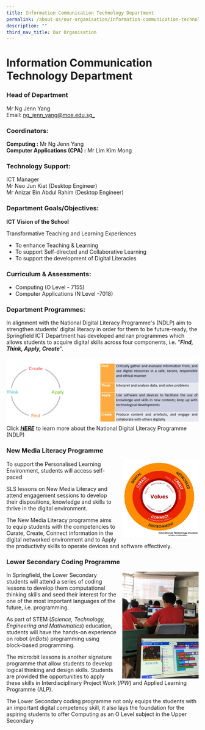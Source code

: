 ```yaml
---
title: Information Communication Technology Department
permalink: /about-us/our-organisation/information-communication-technology-department
description: ""
third_nav_title: Our Organisation
---
```

# **Information Communication Technology Department**

### Head of Department

Mr Ng Jenn Yang     
Email: [ng_jenn_yang@moe.edu.sg_](mailto:ng_jenn_yang@moe.edu.sg)


### Coordinators:  

**Computing :** Mr Ng Jenn Yang    
**Computer Applications (CPA) :** Mr Lim Kim Mong


### Technology Support:

ICT Manager        
Mr Neo Jun Kiat (Desktop Engineer)            
Mr Anizar Bin Abdul Rahim (Desktop Engineer)

  

### Department Goals/Objectives:

**ICT Vision of the School**

Transformative Teaching and Learning Experiences

- To enhance Teaching & Learning
- To support Self-directed and Collaborative Learning
- To support the development of Digital Literacies

### Curriculum & Assessments:

*   Computing (O Level - 7155)  
*   Computer Applications (N Level -7018)

### Department Programmes:

In alignment with the National Digital Literacy Programme's (NDLP) aim to strengthen students' digital literacy in order for them to be future-ready, the Springfield ICT Department has developed and ran programmes which allows students to acquire digital skills across four components, i.e. "**_Find, Think, Apply, Create_**".

![](/images/ICT.jpg)
Click [**_HERE_**](https://springfieldsec.moe.edu.sg/programmes/national-digital-literacy-programme-ndlp) to learn more about the National Digital Literacy Programme (NDLP)

### New Media Literacy Programme

<img src="/images/ict4.png" style="width:200px;height:200px;margin-left:15px;" align = "right">

To support the Personalised Learning Environment, students will access self-paced 

SLS lessons on New Media Literacy and attend engagement sessions to develop their dispositions, knowledge and skills to thrive in the digital environment.

The New Media Literacy programme aims to equip students with the competencies to Curate, Create, Connect information in the digital networked environment and to Apply the productivity skills to operate devices and software effectively.

### Lower Secondary Coding Programme

<img src="/images/ict5.png" style="width:200px;height:280px;margin-left:15px;" align = "right">

In Springfield, the Lower Secondary students will attend a series of coding lessons to develop them computational thinking skills and seed their interest for the one of the most important languages of the future, i.e. programming.

As part of STEM (_Science, Technology, Engineering and Mathematics_) education, students will have the hands-on experience on robot (_mBots_) programming using block-based programming.

The micro:bit lessons is another signature programme that allow students to develop logical thinking and design skills. Students are provided the opportunities to apply these skills in Interdisciplinary Project Work (_IPW_) and Applied Learning Programme (ALP).

The Lower Secondary coding programme not only equips the students with an important digital competency skill, it also lays the foundation for the aspiring students to offer Computing as an O Level subject in the Upper Secondary